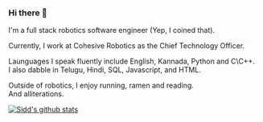 ### Hi there 👋

I'm a full stack robotics software engineer (Yep, I coined that).

Currently, I work at Cohesive Robotics as the Chief Technology Officer.

Launguages I speak fluently include English, Kannada, Python and C\C++. <br>
I also dabble in Telugu, Hindi, SQL, Javascript, and HTML.

Outside of robotics, I enjoy running, ramen and reading. <br>
And alliterations.

<!--
**srsidd/srsidd** is a ✨ _special_ ✨ repository because its `README.md` (this file) appears on your GitHub profile.

Here are some ideas to get you started:

- 🔭 I’m currently working on ...
- 🌱 I’m currently learning ...
- 👯 I’m looking to collaborate on ...
- 🤔 I’m looking for help with ...
- 💬 Ask me about ...
- 📫 How to reach me: ...
- 😄 Pronouns: ...
- ⚡ Fun fact: ...
-->

[![Sidd's github stats](https://github-readme-stats.vercel.app/api?username=srsidd&count_private=true&show_icons=true&theme=nightowl)](https://github.com/anuraghazra/github-readme-stats)
